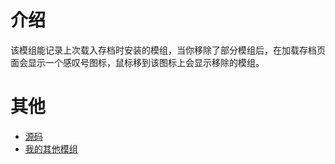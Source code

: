 # 介绍

该模组能记录上次载入存档时安装的模组，当你移除了部分模组后，在加载存档页面会显示一个感叹号图标，鼠标移到该图标上会显示移除的模组。

# 其他

- [源码](https://github.com/weizinai/StardewValleyMods)
- [我的其他模组](https://next.nexusmods.com/profile/weizinai/mods?gameId=1303)